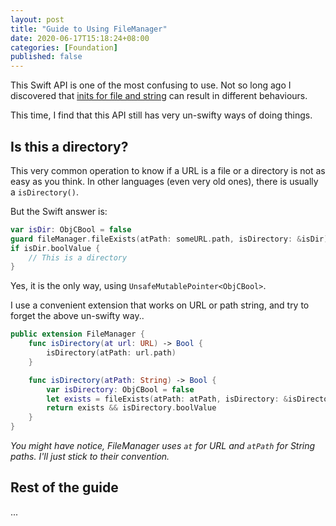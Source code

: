 ```yaml
---
layout: post
title: "Guide to Using FileManager"
date: 2020-06-17T15:18:24+08:00
categories: [Foundation]
published: false
---
```


This Swift API is one of the most confusing to use. Not so long ago I discovered that [inits for file and string](/2020/02/09/pitfall-url-for-local-files/) can result in different behaviours.

This time, I find that this API still has very un-swifty ways of doing things.

## Is this a directory?

This very common operation to know if a URL is a file or a directory is not as easy as you think. In other languages (even very old ones), there is usually a `isDirectory()`.

But the Swift answer is:

```swift
var isDir: ObjCBool = false
guard fileManager.fileExists(atPath: someURL.path, isDirectory: &isDir) else { return }
if isDir.boolValue {
    // This is a directory
}
```

Yes, it is the only way, using `UnsafeMutablePointer<ObjCBool>`.

I use a convenient extension that works on URL or path string, and try to forget the above un-swifty way..

```swift
public extension FileManager {
    func isDirectory(at url: URL) -> Bool {
        isDirectory(atPath: url.path)
    }

    func isDirectory(atPath: String) -> Bool {
        var isDirectory: ObjCBool = false
        let exists = fileExists(atPath: atPath, isDirectory: &isDirectory)
        return exists && isDirectory.boolValue
    }
}
```

_You might have notice, FileManager uses `at` for URL and `atPath` for String paths. I'll just stick to their convention._

## Rest of the guide

...
